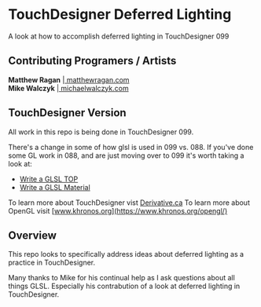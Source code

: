 # TouchDesigner Deferred Lighting
A look at how to accomplish deferred lighting in TouchDesigner 099

## Contributing Programers / Artists ##

**Matthew Ragan** |[ matthewragan.com ](http://matthewragan.com)  
**Mike Walczyk**  |[ michaelwalczyk.com ](http://www.michaelwalczyk.com/) 

## TouchDesigner Version ##
All work in this repo is being done in TouchDesigner 099. 

There's a change in some of how glsl is used in 099 vs. 088. If you've done some GL work in 088, and are just moving over to 099 it's worth taking a look at:  

* [Write a GLSL TOP](https://www.derivative.ca/wiki099/index.php?title=Write_a_GLSL_TOP)
* [Write a GLSL Material](https://www.derivative.ca/wiki099/index.php?title=GLSL_Material_Writing_Guide)

To learn more about TouchDesigner vist [Derivative.ca](http://derivative.ca/)
To learn more about OpenGL visit [www.khronos.org](https://www.khronos.org/opengl/)

## Overview ##
This repo looks to specifically address ideas about deferred lighting as a practice in TouchDesigner.

Many thanks to Mike for his continual help as I ask questions about all things GLSL. Especially his contrabution of a look at deferred lighting in TouchDesigner.